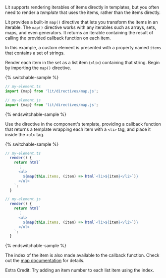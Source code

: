 Lit supports rendering iterables of items directly in templates, but you often
need to render a _template_ that uses the items, rather than the items directly.

Lit provides a built-in `map()` directive that lets you transform the items in
an iterable. The `map()` directive works with any iterables such as arrays,
sets, maps, and even generators. It returns an iterable containing the result of
calling the provided callback function on each item.

In this example, a custom element is presented with a property named `items`
that contains a set of strings.

Render each item in the set as a list item (`<li>`) containing that string.
Begin by importing the `map()` directive.

{% switchable-sample %}

```ts
// my-element.ts
import {map} from 'lit/directives/map.js';
```

```js
// my-element.js
import {map} from 'lit/directives/map.js';
```

{% endswitchable-sample %}

Use the directive in the component's template, providing a callback function
that returns a template wrapping each item with a `<li>` tag, and place it
inside the `<ul>` tag.

{% switchable-sample %}

```ts
// my-element.ts
  render() {
    return html`
      ⋮
      <ul>
        ${map(this.items, (item) => html`<li>${item}</li>`)}
      </ul>
    `;
  }
```

```js
// my-element.js
  render() {
    return html`
      ⋮
      <ul>
        ${map(this.items, (item) => html`<li>${item}</li>`)}
      </ul>
    `;
  }
```

{% endswitchable-sample %}

<litdev-aside type="info" no-header>

The index of the item is also made available to the callback function. Check
out the [map documentation](/docs/templates/directives/#map) for details.

</litdev-aside>

Extra Credit: Try adding an item number to each list item using the index.

